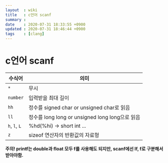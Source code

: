 ```yaml
---
layout  : wiki
title   : c언어 scanf
summary : 
date    : 2020-07-31 18:33:55 +0900
updated : 2020-07-31 18:46:44 +0900
tags    : [clang]
---
```


# c언어 scanf


| 수식어        | 의미                                            |
|---------------|-------------------------------------------------|
| `*`           | 무시                                            |
| `number`      | 입력받을 최대 길이                              |
| `hh`          | 정수를 signed char or unsigned char로 읽음      |
| `ll`          | 정수를 long long or unsigned long long으로 읽음 |
| `h`, `l`, `L` | %hd(%hi) -> short int ...                       |
| `z`           | sizeof 연산자의 반환값의 자료형                 |

**주의! printf는 double과 float 모두 f를 사용해도 되지만, scanf에선 lf, f로 구분해서 받아야함.**
